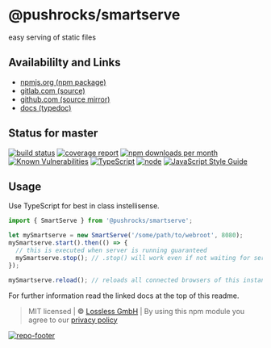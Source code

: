 # @pushrocks/smartserve
easy serving of static files

## Availabililty and Links
* [npmjs.org (npm package)](https://www.npmjs.com/package/@pushrocks/smartserve)
* [gitlab.com (source)](https://gitlab.com/pushrocks/smartserve)
* [github.com (source mirror)](https://github.com/pushrocks/smartserve)
* [docs (typedoc)](https://pushrocks.gitlab.io/smartserve/)

## Status for master
[![build status](https://gitlab.com/pushrocks/smartserve/badges/master/build.svg)](https://gitlab.com/pushrocks/smartserve/commits/master)
[![coverage report](https://gitlab.com/pushrocks/smartserve/badges/master/coverage.svg)](https://gitlab.com/pushrocks/smartserve/commits/master)
[![npm downloads per month](https://img.shields.io/npm/dm/@pushrocks/smartserve.svg)](https://www.npmjs.com/package/@pushrocks/smartserve)
[![Known Vulnerabilities](https://snyk.io/test/npm/@pushrocks/smartserve/badge.svg)](https://snyk.io/test/npm/@pushrocks/smartserve)
[![TypeScript](https://img.shields.io/badge/TypeScript->=%203.x-blue.svg)](https://nodejs.org/dist/latest-v10.x/docs/api/)
[![node](https://img.shields.io/badge/node->=%2010.x.x-blue.svg)](https://nodejs.org/dist/latest-v10.x/docs/api/)
[![JavaScript Style Guide](https://img.shields.io/badge/code%20style-prettier-ff69b4.svg)](https://prettier.io/)

## Usage

Use TypeScript for best in class instellisense.

```javascript
import { SmartServe } from '@pushrocks/smartserve';

let mySmartserve = new SmartServe('/some/path/to/webroot', 8080);
mySmartserve.start().then(() => {
  // this is executed when server is running guaranteed
  mySmartserve.stop(); // .stop() will work even if not waiting for server to be fully started
});

mySmartserve.reload(); // reloads all connected browsers of this instance
```

For further information read the linked docs at the top of this readme.

> MIT licensed | **&copy;** [Lossless GmbH](https://lossless.gmbh)
| By using this npm module you agree to our [privacy policy](https://lossless.gmbH/privacy.html)

[![repo-footer](https://pushrocks.gitlab.io/assets/repo-footer.svg)](https://maintainedby.lossless.com)
